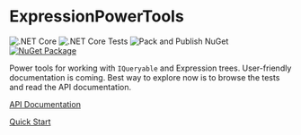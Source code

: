 # ExpressionPowerTools

![.NET Core](https://github.com/JeremyLikness/ExpressionPowerTools/workflows/.NET%20Core/badge.svg)
![.NET Core Tests](https://github.com/JeremyLikness/ExpressionPowerTools/workflows/.NET%20Core%20Tests/badge.svg)
![Pack and Publish NuGet](https://github.com/JeremyLikness/ExpressionPowerTools/workflows/Pack%20and%20Publish%20NuGet/badge.svg)
[![NuGet Package](https://badgen.net/nuget/v/ExpressionPowerTools.Core)](https://www.nuget.org/packages/ExpressionPowerTools.Core/)

Power tools for working with `IQueryable` and Expression trees. User-friendly documentation is coming. Best way to 
explore now is to browse the tests and read the API documentation.

[API Documentation](docs/index.md)

[Quick Start](docs/quickstart.md)
